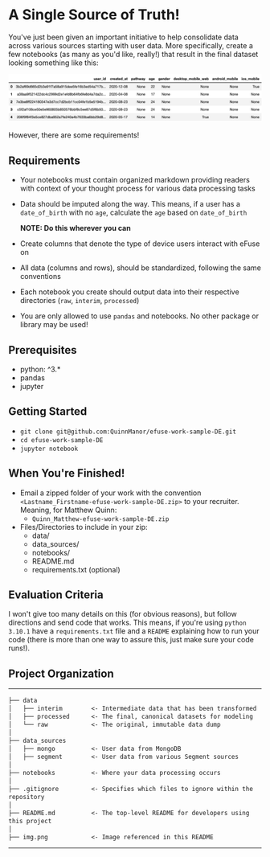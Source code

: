 # A Single Source of Truth!
You've just been given an important initiative to help consolidate data across various sources starting with user data. More specifically, create a few notebooks (as many as you'd like, really!) that result in the final dataset looking something like this:

![This is an image](img.png)

However, there are some requirements!

## Requirements
- Your notebooks must contain organized markdown providing readers with context of your thought process for various data processing tasks
- Data should be imputed along the way. This means, if a user has a `date_of_birth` with no `age`, calculate the `age` based on `date_of_birth`

    **NOTE: Do this wherever you can**
- Create columns that denote the type of device users interact with eFuse on
- All data (columns and rows), should be standardized, following the same conventions
- Each notebook you create should output data into their respective directories (`raw`, `interim`, `processed`)
- You are only allowed to use `pandas` and notebooks. No other package or library may be used!

## Prerequisites
- python: ^3.*
- pandas
- jupyter

## Getting Started
- `git clone git@github.com:QuinnManor/efuse-work-sample-DE.git`
- `cd efuse-work-sample-DE`
- `jupyter notebook`

## When You're Finished!
- Email a zipped folder of your work with the convention `<Lastname_Firstname-efuse-work-sample-DE.zip>` to your recruiter. Meaning, for Matthew Quinn:
    -  `Quinn_Matthew-efuse-work-sample-DE.zip`
- Files/Directories to include in your zip:
    - data/
    - data_sources/
    - notebooks/
    - README.md
    - requirements.txt (optional)

## Evaluation Criteria
I won't give too many details on this (for obvious reasons), but follow directions and send code that works. This means, if you're using `python 3.10.1` have a `requirements.txt` file and a `README` explaining how to run your code (there is more than one way to assure this, just make sure your code runs!).

## Project Organization
------------
    ├── data
    │   ├── interim        <- Intermediate data that has been transformed
    │   ├── processed      <- The final, canonical datasets for modeling
    │   └── raw            <- The original, immutable data dump
    │
    ├── data_sources
    │   ├── mongo          <- User data from MongoDB
    │   ├── segment        <- User data from various Segment sources
    │
    ├── notebooks          <- Where your data processing occurs
    │
    ├── .gitignore         <- Specifies which files to ignore within the repository
    │
    ├── README.md          <- The top-level README for developers using this project
    │
    ├── img.png            <- Image referenced in this README
--------